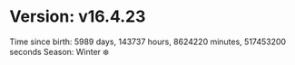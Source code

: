 # Version: v16.4.23
Time since birth: 5989 days, 143737 hours, 8624220 minutes, 517453200 seconds
Season: Winter ❄️
